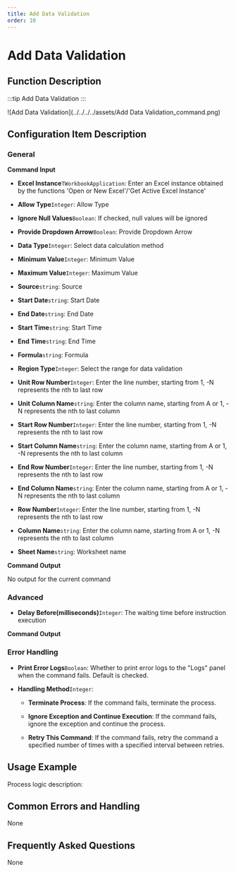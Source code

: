 ```yaml
---
title: Add Data Validation
order: 10
---
```


# Add Data Validation

## Function Description

:::tip 
Add Data Validation
:::

![Add Data Validation](../../../../assets/Add Data Validation_command.png)

## Configuration Item Description

### General

**Command Input**

- **Excel Instance**`TWorkbookApplication`: Enter an Excel instance obtained by the functions 'Open or New Excel'/'Get Active Excel Instance'

- **Allow Type**`Integer`: Allow Type

- **Ignore Null Values**`Boolean`: If checked, null values will be ignored

- **Provide Dropdown Arrow**`Boolean`: Provide Dropdown Arrow

- **Data Type**`Integer`: Select data calculation method

- **Minimum Value**`Integer`: Minimum Value

- **Maximum Value**`Integer`: Maximum Value

- **Source**`string`: Source

- **Start Date**`string`: Start Date

- **End Date**`string`: End Date

- **Start Time**`string`: Start Time

- **End Time**`string`: End Time

- **Formula**`string`: Formula

- **Region Type**`Integer`: Select the range for data validation

- **Unit Row Number**`Integer`: Enter the line number, starting from 1, -N represents the nth to last row

- **Unit Column Name**`string`: Enter the column name, starting from A or 1, -N represents the nth to last column

- **Start Row Number**`Integer`: Enter the line number, starting from 1, -N represents the nth to last row

- **Start Column Name**`string`: Enter the column name, starting from A or 1, -N represents the nth to last column

- **End Row Number**`Integer`: Enter the line number, starting from 1, -N represents the nth to last row

- **End Column Name**`string`: Enter the column name, starting from A or 1, -N represents the nth to last column

- **Row Number**`Integer`: Enter the line number, starting from 1, -N represents the nth to last row

- **Column Name**`string`: Enter the column name, starting from A or 1, -N represents the nth to last column

- **Sheet Name**`string`: Worksheet name


**Command Output**

No output for the current command

### Advanced

- **Delay Before(milliseconds)**`Integer`: The waiting time before instruction execution


**Command Output**

### Error Handling

- **Print Error Logs**`Boolean`: Whether to print error logs to the "Logs" panel when the command fails. Default is checked. 

- **Handling Method**`Integer`:

    - **Terminate Process**: If the command fails, terminate the process.

    - **Ignore Exception and Continue Execution**: If the command fails, ignore the exception and continue the process.

    - **Retry This Command**: If the command fails, retry the command a specified number of times with a specified interval between retries.

## Usage Example

Process logic description:

## Common Errors and Handling

None

## Frequently Asked Questions

None

